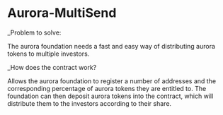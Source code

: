 # Aurora-MultiSend

_Problem to solve:

The aurora foundation needs a fast and easy way of distributing aurora tokens
to multiple investors.

_How does the contract work?

Allows the aurora foundation to register a number of addresses and the corresponding
percentage of aurora tokens they are entitled to. The foundation can then deposit aurora
tokens into the contract, which will distribute them to the investors according to their
share.

